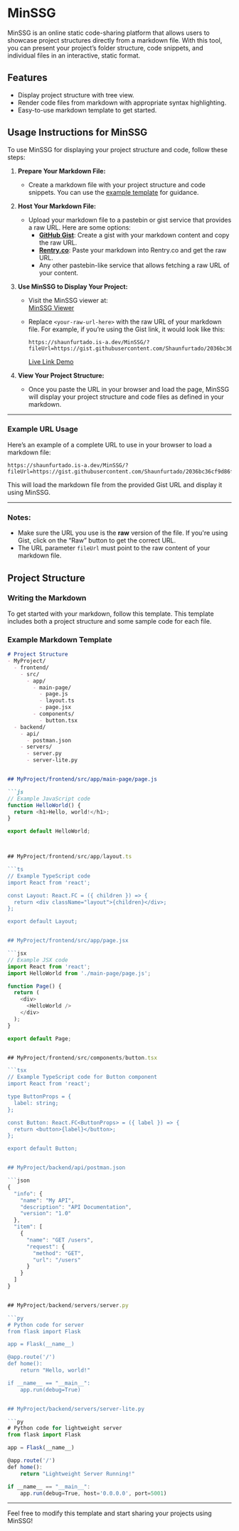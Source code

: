 # MinSSG

MinSSG is an online static code-sharing platform that allows users to showcase project structures directly from a markdown file. With this tool, you can present your project’s folder structure, code snippets, and individual files in an interactive, static format. 

## Features
- Display project structure with tree view.
- Render code files from markdown with appropriate syntax highlighting.
- Easy-to-use markdown template to get started.

## Usage Instructions for MinSSG

To use MinSSG for displaying your project structure and code, follow these steps:

1. **Prepare Your Markdown File:**
    - Create a markdown file with your project structure and code snippets. You can use the [example template](#writing-the-markdown) for guidance.
   
2. **Host Your Markdown File:**
    - Upload your markdown file to a pastebin or gist service that provides a raw URL. Here are some options:
        - **[GitHub Gist](https://gist.github.com/)**: Create a gist with your markdown content and copy the raw URL.
        - **[Rentry.co](https://rentry.co/)**: Paste your markdown into Rentry.co and get the raw URL.
        - Any other pastebin-like service that allows fetching a raw URL of your content.
   
3. **Use MinSSG to Display Your Project:**
    - Visit the MinSSG viewer at:  
      [MinSSG Viewer](https://shaunfurtado.is-a.dev/MinSSG/?fileUrl=<your-raw-url-here>)

    - Replace `<your-raw-url-here>` with the raw URL of your markdown file. For example, if you’re using the Gist link, it would look like this:
      ```url
      https://shaunfurtado.is-a.dev/MinSSG/?fileUrl=https://gist.githubusercontent.com/Shaunfurtado/2036bc36cf9d86fdbf680a69ae3f8d8d/raw/95f671db6442df4a5663ad2e06f4738c2baa2369/ConRAG.md
      ```

		[Live Link Demo](https://shaunfurtado.is-a.dev/MinSSG/?fileUrl=https://gist.githubusercontent.com/Shaunfurtado/2036bc36cf9d86fdbf680a69ae3f8d8d/raw/95f671db6442df4a5663ad2e06f4738c2baa2369/ConRAG.md)

4. **View Your Project Structure:**
    - Once you paste the URL in your browser and load the page, MinSSG will display your project structure and code files as defined in your markdown.

---

### Example URL Usage

Here’s an example of a complete URL to use in your browser to load a markdown file:

```url
https://shaunfurtado.is-a.dev/MinSSG/?fileUrl=https://gist.githubusercontent.com/Shaunfurtado/2036bc36cf9d86fdbf680a69ae3f8d8d/raw/95f671db6442df4a5663ad2e06f4738c2baa2369/ConRAG.md
```

This will load the markdown file from the provided Gist URL and display it using MinSSG.

---

### Notes:
- Make sure the URL you use is the **raw** version of the file. If you're using Gist, click on the “Raw” button to get the correct URL.
- The URL parameter `fileUrl` must point to the raw content of your markdown file.


## Project Structure

### Writing the Markdown

To get started with your markdown, follow this template. This template includes both a project structure and some sample code for each file.

### Example Markdown Template

```markdown
# Project Structure
- MyProject/
  - frontend/
    - src/
      - app/
        - main-page/
          - page.js
          - layout.ts
          - page.jsx
        - components/
          - button.tsx
  - backend/
    - api/
      - postman.json
    - servers/
      - server.py
      - server-lite.py


## MyProject/frontend/src/app/main-page/page.js

```js
// Example JavaScript code
function HelloWorld() {
  return <h1>Hello, world!</h1>;
}

export default HelloWorld;



## MyProject/frontend/src/app/layout.ts

```ts
// Example TypeScript code
import React from 'react';

const Layout: React.FC = ({ children }) => {
  return <div className="layout">{children}</div>;
};

export default Layout;


## MyProject/frontend/src/app/page.jsx

```jsx
// Example JSX code
import React from 'react';
import HelloWorld from './main-page/page.js';

function Page() {
  return (
    <div>
      <HelloWorld />
    </div>
  );
}

export default Page;


## MyProject/frontend/src/components/button.tsx

```tsx
// Example TypeScript code for Button component
import React from 'react';

type ButtonProps = {
  label: string;
};

const Button: React.FC<ButtonProps> = ({ label }) => {
  return <button>{label}</button>;
};

export default Button;


## MyProject/backend/api/postman.json

```json
{
  "info": {
    "name": "My API",
    "description": "API Documentation",
    "version": "1.0"
  },
  "item": [
    {
      "name": "GET /users",
      "request": {
        "method": "GET",
        "url": "/users"
      }
    }
  ]
}


## MyProject/backend/servers/server.py

```py
# Python code for server
from flask import Flask

app = Flask(__name__)

@app.route('/')
def home():
    return "Hello, world!"

if __name__ == "__main__":
    app.run(debug=True)


## MyProject/backend/servers/server-lite.py

```py
# Python code for lightweight server
from flask import Flask

app = Flask(__name__)

@app.route('/')
def home():
    return "Lightweight Server Running!"

if __name__ == "__main__":
    app.run(debug=True, host='0.0.0.0', port=5001)

```
---

Feel free to modify this template and start sharing your projects using MinSSG!